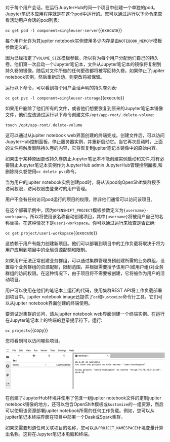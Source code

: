 对于每个用户会话，在运行JupyterHub的同一个项目中创建一个单独的pod。Jupyter笔记本应用程序就是在这个pod中运行的。您可以通过运行以下命令来查看活动用户会话的pod列表:

``oc get pod -l component=singleuser-server``{{execute}}

每个用户允许为其jupiter notebook实例使用多少内存是由``NOTEBOOK_MEMORY``模板参数定义的。

因为已经指定了``VOLUME_SIZE``模板参数，所以将为每个用户分配他们自己的持久卷。他们第一次启动一个Jupyter笔记本，文件从Jupyter笔记本的镜像将复制到持久卷的镜像。随后对文件所做的任何更改都将被写回持久卷。如果停止了jupiter notebook实例，然后重新启动，则更改将被保留。

运行以下命令，可以看到每个用户会话声明的持久卷列表:

``oc get pvc -l component=singleuser-storage``{{execute}}

如果用户删除了他们所有的文件，或者他们想要恢复到原来的Jupyter笔记本镜像文件，他们应该通过运行以下命令创建文件``/opt/app-root/.delete-volume``:

``touch /opt/app-root/.delete-volume``

这可以通过从jupiter notebook web界面创建的终端完成。创建文件后，可以访问JupyterHub控制面板，停止服务器实例，并重新启动它。当它再次启动时，上面的文件将触发删除持久卷的内容，它将恢复到jupiter笔记本镜像中的原始内容。

如果由于某种原因更改持久卷防止Jupyter笔记本不能创建实例启动和文件,将有必要阻止Jupyter笔记本实例作为JupyterHub admin JupyterHub管理控制面板,和删除持久卷使用``oc delete pvc``命令。

当为用户的jupiter notebook实例创建pod时，将从该pod向OpenShift集群授予访问权限，访问权限由登录时的用户管理。

用户不会有任何访问pod运行的项目的权限，除非他们通常可以访问该项目。

在这个部署示例中，因为``OPENSHIFT_PROJECT``模板参数定义为``{username}-workspace``，所以将使用该名称自动创建项目，其中``{username}``将被用户自己的名称替换。在这种情况下是``user1-workspace``。你可以通过运行来检查是否正确:

``oc get project/user1-workspace``{{execute}}

这依赖于用户有能力创建新项目。他们可以部署到项目中的工作负载将取决于将为用户应用到项目中的全局资源配额和限制。

如果用户无法正常创建业务群组，可以通过集群管理员预创建所需的业务群组，设置每个业务群组的资源配额，限制范围，并根据需要授予该用户(或用户组)对业务群组的访问权限。在这种情况下，由于项目将不需要被创建，它将被作为用户的活动项目。

用户可以使用在他们的笔记本上运行的代码，使用集群REST API将工作负载部署到项目中。jupiter notebook image还提供了``oc``和``kustomize``命令行工具，它们可以从jupiter notebook界面创建的终端使用。

要测试对集群的访问，请从jupiter notebook web界面创建一个终端实例。在运行在Jupyter笔记本上的终端的登录提示符下，运行:

``oc projects``{{copy}}

您将看到可以访问哪些项目。

![Terminal Session](../../assets/jupyternotebooks/jupyterhub-workspace-42/05-jupyter-notebook-terminal-session.png)

在创建了JupyterHub环境并使用了包含一组jupiter notebook文件的定制jupiter notebook镜像的地方，还可以包含OpenShift模板或``kustomize``的一组资源，然后可以使用该资源部署jupiter notebook所需的任何工作负载。例如，您可以从jupiter笔记本终端界面在项目中部署一个Dask或Spark集群。

如果您需要知道任何关联项目的名称，您可以从``PROJECT_NAMESPACE``环境变量计算出名称。这将在Jupyter笔记本电脑和终端。

